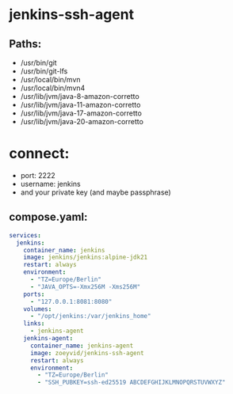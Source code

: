 # jenkins-ssh-agent

## Paths:
- /usr/bin/git
- /usr/bin/git-lfs
- /usr/local/bin/mvn
- /usr/local/bin/mvn4
- /usr/lib/jvm/java-8-amazon-corretto
- /usr/lib/jvm/java-11-amazon-corretto
- /usr/lib/jvm/java-17-amazon-corretto
- /usr/lib/jvm/java-20-amazon-corretto

# connect:
- port: 2222
- username: jenkins
- and your private key (and maybe passphrase)

## compose.yaml:
```yml
services:
  jenkins:
    container_name: jenkins
    image: jenkins/jenkins:alpine-jdk21
    restart: always
    environment:
      - "TZ=Europe/Berlin"
      - "JAVA_OPTS=-Xmx256M -Xms256M"
    ports:
      - "127.0.0.1:8081:8080"
    volumes:
      - "/opt/jenkins:/var/jenkins_home"
    links:
      - jenkins-agent
    jenkins-agent:
      container_name: jenkins-agent
      image: zoeyvid/jenkins-ssh-agent
      restart: always
      environment:
        - "TZ=Europe/Berlin"
        - "SSH_PUBKEY=ssh-ed25519 ABCDEFGHIJKLMNOPQRSTUVWXYZ"
```
